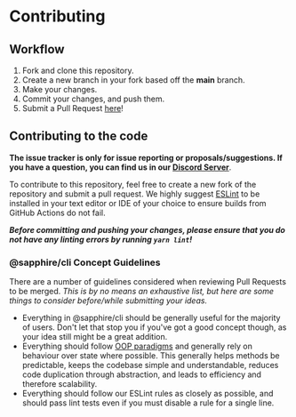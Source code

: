 # Contributing

## Workflow

1. Fork and clone this repository.
2. Create a new branch in your fork based off the **main** branch.
3. Make your changes.
4. Commit your changes, and push them.
5. Submit a Pull Request [here]!

## Contributing to the code

**The issue tracker is only for issue reporting or proposals/suggestions. If you have a question, you can find us in our [Discord Server][discord server]**.

To contribute to this repository, feel free to create a new fork of the repository and
submit a pull request. We highly suggest [ESLint] to be installed
in your text editor or IDE of your choice to ensure builds from GitHub Actions do not fail.

**_Before committing and pushing your changes, please ensure that you do not have any linting errors by running `yarn lint`!_**

### @sapphire/cli Concept Guidelines

There are a number of guidelines considered when reviewing Pull Requests to be merged. _This is by no means an exhaustive list, but here are some things to consider before/while submitting your ideas._

-   Everything in @sapphire/cli should be generally useful for the majority of users. Don't let that stop you if you've got a good concept though, as your idea still might be a great addition.
-   Everything should follow [OOP paradigms][oop paradigms] and generally rely on behaviour over state where possible. This generally helps methods be predictable, keeps the codebase simple and understandable, reduces code duplication through abstraction, and leads to efficiency and therefore scalability.
-   Everything should follow our ESLint rules as closely as possible, and should pass lint tests even if you must disable a rule for a single line.

<!-- Link Dump -->

[discord server]: https://sapphirejs.dev/discord
[here]: https://github.com/sapphiredev/cli/pulls
[eslint]: https://eslint.org/
[node.js]: https://nodejs.org/en/download/
[yarn]: https://yarnpkg.com/getting-started/install
[oop paradigms]: https://en.wikipedia.org/wiki/Object-oriented_programming
[scripts]: /scripts
